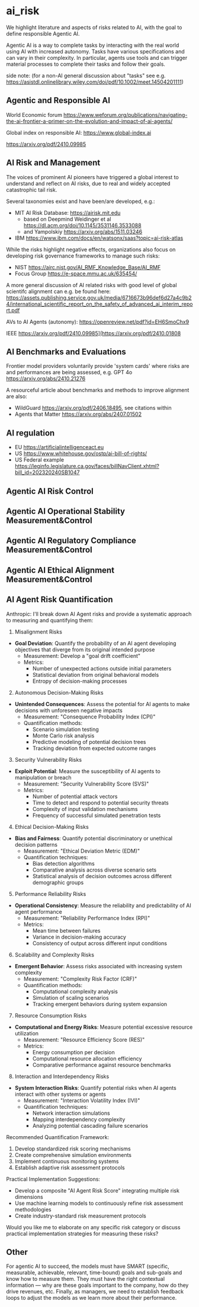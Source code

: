 # ai_risk

We highlight literature and aspects of risks related to AI, with the goal to define responsible Agentic AI.

Agentic AI is a way to complete tasks by interacting with the real world using AI with increased autonomy. Tasks have various specifications and can vary in their complexity. In particular, agents use tools and can trigger material processes to complete their tasks and follow their goals.

side note: (for a non-AI general discussion about "tasks" see e.g. https://asistdl.onlinelibrary.wiley.com/doi/pdf/10.1002/meet.14504201111)

## Agentic and Responsible AI

World Economic forum https://www.weforum.org/publications/navigating-the-ai-frontier-a-primer-on-the-evolution-and-impact-of-ai-agents/

Global index on responsible AI: https://www.global-index.ai

https://arxiv.org/pdf/2410.09985

## AI Risk and Management

The voices of prominent AI pioneers have triggered a global interest to understand and reflect on AI risks, due to real and widely accepted catastrophic tail risk. 

Several taxonomies exist and have been/are developed, e.g.:
- MIT AI Risk Database: https://airisk.mit.edu
  - based on Deepmind Weidinger et al https://dl.acm.org/doi/10.1145/3531146.3533088
  - and Yampolskiy https://arxiv.org/abs/1511.03246
- IBM https://www.ibm.com/docs/en/watsonx/saas?topic=ai-risk-atlas

While the risks highlight negative effects, organizations also focus on developing risk governance frameworks to manage such risks: 
- NIST https://airc.nist.gov/AI_RMF_Knowledge_Base/AI_RMF
- Focus Group https://e-space.mmu.ac.uk/635454/

A more general discussion of AI related risks with good level of global scientifc alignment can e.g. be found here: https://assets.publishing.service.gov.uk/media/6716673b96def6d27a4c9b24/international_scientific_report_on_the_safety_of_advanced_ai_interim_report.pdf

AVs to AI Agents (autonomy): https://openreview.net/pdf?id=EH6SmoChx9

IEEE https://arxiv.org/pdf/2410.09985](https://arxiv.org/pdf/2410.01808

## AI Benchmarks and Evaluations

Frontier model providers voluntarily provide 'system cards' where risks are and performances are being assessed, e.g. GPT 4o https://arxiv.org/abs/2410.21276

A resourceful article about benchmarks and methods to improve alignment are also:
 - WildGuard https://arxiv.org/pdf/2406.18495, see citations within
 - Agents that Matter https://arxiv.org/abs/2407.01502

## AI regulation

- EU https://artificialintelligenceact.eu
- US https://www.whitehouse.gov/ostp/ai-bill-of-rights/
- US Federal example https://leginfo.legislature.ca.gov/faces/billNavClient.xhtml?bill_id=202320240SB1047

## Agentic AI Risk Control

## Agentic AI Operational Stability Measurement&Control
## Agentic AI Regulatory Compliance Measurement&Control
## Agentic AI Ethical Alignment Measurement&Control

## AI Agent Risk Quantification

Anthropic: I'll break down AI Agent risks and provide a systematic approach to measuring and quantifying them:

1. Misalignment Risks
- **Goal Deviation**: Quantify the probability of an AI agent developing objectives that diverge from its original intended purpose
  - Measurement: Develop a "goal drift coefficient" 
  - Metrics:
    - Number of unexpected actions outside initial parameters
    - Statistical deviation from original behavioral models
    - Entropy of decision-making processes

2. Autonomous Decision-Making Risks
- **Unintended Consequences**: Assess the potential for AI agents to make decisions with unforeseen negative impacts
  - Measurement: "Consequence Probability Index (CPI)"
  - Quantification methods:
    - Scenario simulation testing
    - Monte Carlo risk analysis
    - Predictive modeling of potential decision trees
    - Tracking deviation from expected outcome ranges

3. Security Vulnerability Risks
- **Exploit Potential**: Measure the susceptibility of AI agents to manipulation or breach
  - Measurement: "Security Vulnerability Score (SVS)"
  - Metrics:
    - Number of potential attack vectors
    - Time to detect and respond to potential security threats
    - Complexity of input validation mechanisms
    - Frequency of successful simulated penetration tests

4. Ethical Decision-Making Risks
- **Bias and Fairness**: Quantify potential discriminatory or unethical decision patterns
  - Measurement: "Ethical Deviation Metric (EDM)"
  - Quantification techniques:
    - Bias detection algorithms
    - Comparative analysis across diverse scenario sets
    - Statistical analysis of decision outcomes across different demographic groups

5. Performance Reliability Risks
- **Operational Consistency**: Measure the reliability and predictability of AI agent performance
  - Measurement: "Reliability Performance Index (RPI)"
  - Metrics:
    - Mean time between failures
    - Variance in decision-making accuracy
    - Consistency of output across different input conditions

6. Scalability and Complexity Risks
- **Emergent Behavior**: Assess risks associated with increasing system complexity
  - Measurement: "Complexity Risk Factor (CRF)"
  - Quantification methods:
    - Computational complexity analysis
    - Simulation of scaling scenarios
    - Tracking emergent behaviors during system expansion

7. Resource Consumption Risks
- **Computational and Energy Risks**: Measure potential excessive resource utilization
  - Measurement: "Resource Efficiency Score (RES)"
  - Metrics:
    - Energy consumption per decision
    - Computational resource allocation efficiency
    - Comparative performance against resource benchmarks

8. Interaction and Interdependency Risks
- **System Interaction Risks**: Quantify potential risks when AI agents interact with other systems or agents
  - Measurement: "Interaction Volatility Index (IVI)"
  - Quantification techniques:
    - Network interaction simulations
    - Mapping interdependency complexity
    - Analyzing potential cascading failure scenarios

Recommended Quantification Framework:
1. Develop standardized risk scoring mechanisms
2. Create comprehensive simulation environments
3. Implement continuous monitoring systems
4. Establish adaptive risk assessment protocols

Practical Implementation Suggestions:
- Develop a composite "AI Agent Risk Score" integrating multiple risk dimensions
- Use machine learning models to continuously refine risk assessment methodologies
- Create industry-standard risk measurement protocols

Would you like me to elaborate on any specific risk category or discuss practical implementation strategies for measuring these risks?

## Other
For agentic AI to succeed, the models must have SMART (specific, measurable, achievable, relevant, time-bound) goals and sub-goals and know how to measure them. They must have the right contextual information — why are these goals important to the company, how do they drive revenues, etc. Finally, as managers, we need to establish feedback loops to adjust the models as we learn more about their performance.
